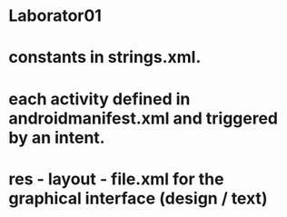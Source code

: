 # Laborator01

# constants in strings.xml.
# each activity defined in androidmanifest.xml and triggered by an intent.
# res - layout - file.xml for the graphical interface (design / text)
